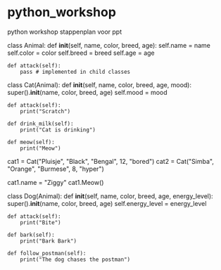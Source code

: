 # python_workshop

python workshop stappenplan voor ppt

class Animal:
    def __init__(self, name, color, breed, age):
        self.name = name
        self.color = color
        self.breed = breed
        self.age = age
        
    def attack(self):
        pass # implemented in child classes

class Cat(Animal):
    def __init__(self, name, color, breed, age, mood):
        super().__init__(name, color, breed, age)
        self.mood = mood
    
    def attack(self):
        print("Scratch")
    
    def drink_milk(self):
        print("Cat is drinking")
    
    def meow(self):
        print("Meow")
        

cat1 = Cat("Pluisje", "Black", "Bengal", 12, "bored")
cat2 = Cat("Simba", "Orange", "Burmese", 8, "hyper")

cat1.name = "Ziggy"
cat1.Meow()

class Dog(Animal):
    def __init__(self, name, color, breed, age, energy_level):
        super().__init__(name, color, breed, age)
        self.energy_level = energy_level
    
    def attack(self):
        print("Bite")
    
    def bark(self):
        print("Bark Bark")
    
    def follow_postman(self):
        print("The dog chases the postman")
        